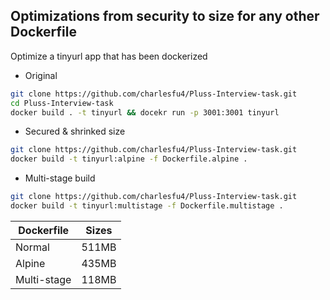 ## Optimizations from security to size for any other Dockerfile

Optimize a tinyurl app that has been dockerized

- Original 

```bash
git clone https://github.com/charlesfu4/Pluss-Interview-task.git
cd Pluss-Interview-task
docker build . -t tinyurl && docekr run -p 3001:3001 tinyurl
```
- Secured & shrinked size 

```bash
git clone https://github.com/charlesfu4/Pluss-Interview-task.git
docker build -t tinyurl:alpine -f Dockerfile.alpine .

```

- Multi-stage build 

```bash
git clone https://github.com/charlesfu4/Pluss-Interview-task.git
docker build -t tinyurl:multistage -f Dockerfile.multistage .

```


|  Dockerfile |     Sizes     |
|-------------| ------------- |
|   Normal    |     511MB     |
|   Alpine    |     435MB     |
| Multi-stage |     118MB     |